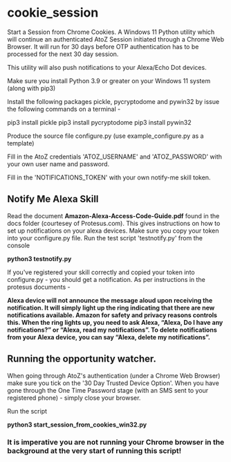 # cookie_session
Start a Session from Chrome Cookies. A Windows 11 Python utility which will continue an authenticated AtoZ Session initiated through a Chrome Web Browser.
It will run for 30 days before OTP authentication has to be processed for the next 30 day session.

This utility will also push notifications to your Alexa/Echo Dot devices.


Make sure you install Python 3.9 or greater on your Windows 11 system (along with pip3)

Install the following packages pickle, pycryptodome and pywin32 by issue the following commands on a terminal -


pip3 install pickle
pip3 install pycryptodome
pip3 install pywin32


Produce the source file configure.py (use example_configure.py as a template)

Fill in the AtoZ credentials 'ATOZ_USERNAME' and 'ATOZ_PASSWORD' with your own user name and password.

Fill in the 'NOTIFICATIONS_TOKEN' with your own notify-me skill token.

## Notify Me Alexa Skill
Read the document **Amazon-Alexa-Access-Code-Guide.pdf** found in the docs folder (courtesey of Protesus.com). This gives instructions on how to set up notifications on your alexa devices.
Make sure you copy your token into your configure.py file.
Run the test script 'testnotify.py' from the console

**python3 testnotify.py**

If you've registered your skill correctly and copied your token into configure.py - you should get a notification.
As per instructions in the protesus documents -

**Alexa device will not announce the message aloud upon receiving the notification. It will simply light up the ring indicating that there are new notifications available. Amazon for safety and
privacy reasons controls this. When the ring lights up, you need to ask Alexa, “Alexa, Do I have any notifications?” or “Alexa, read my notifications”.
To delete notifications from your Alexa device, you can say “Alexa, delete my notifications”.**



## Running the opportunity watcher.


When going through AtoZ's authentication (under a Chrome Web Browser) make sure you tick on the '30 Day Trusted Device Option'.
When you have gone through the One Time Password stage (with an SMS sent to your registered phone) - simply close your browser.


Run the script

**python3 start_session_from_cookies_win32.py**

### It is imperative you are not running your Chrome browser in the background at the very start of running this script!













